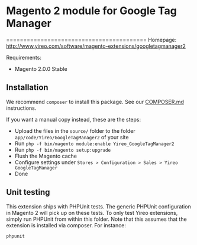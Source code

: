 # Magento 2 module for Google Tag Manager
=========================================
Homepage: http://www.yireo.com/software/magento-extensions/googletagmanager2

Requirements:
* Magento 2.0.0 Stable

## Installation
We recommend `composer` to install this package. See our [COMPOSER.md](COMPOSER.md) instructions.

If you want a manual copy instead, these are the steps:
* Upload the files in the `source/` folder to the folder `app/code/Yireo/GoogleTagManager2` of your site
* Run `php -f bin/magento module:enable Yireo_GoogleTagManager2`
* Run `php -f bin/magento setup:upgrade`
* Flush the Magento cache
* Configure settings under `Stores > Configuration > Sales > Yireo GoogleTagManager`
* Done

## Unit testing
This extension ships with PHPUnit tests. The generic PHPUnit configuration in Magento 2 will pick up on these
tests. To only test Yireo extensions, simply run PHPUnit from within this folder. Note that this assumes that
the extension is installed via composer. For instance:

    phpunit
